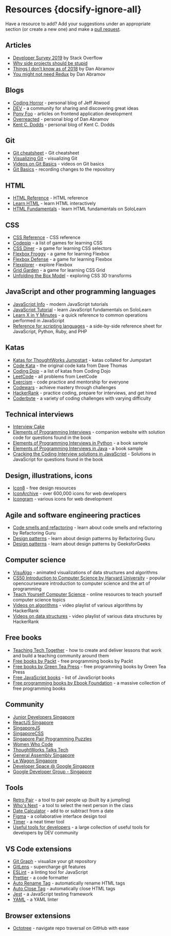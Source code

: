 # Resources {docsify-ignore-all}

Have a resource to add? Add your suggestions under an appropriate section (or create a new one) and make a [pull request](https://help.github.com/en/github/collaborating-with-issues-and-pull-requests/creating-a-pull-request).

## Articles

- [Developer Survey 2019](https://insights.stackoverflow.com/survey/2019#technology) by Stack Overflow
- [Why side projects should be stupid](https://firstround.com/review/Spotifys-Design-Lead-on-Why-Side-Projects-Should-be-Stupid/)
- [Things I don’t know as of 2018](https://overreacted.io/things-i-dont-know-as-of-2018/) by Dan Abramov
- [You might not need Redux](https://medium.com/@dan_abramov/you-might-not-need-redux-be46360cf367) by Dan Abramov

## Blogs

- [Coding Horror](https://blog.codinghorror.com/) - personal blog of Jeff Atwood
- [DEV](https://dev.to/) - a community for sharing and discovering great ideas
- [Pony Foo](https://ponyfoo.com/) - articles on frontend application development
- [Overreacted](https://overreacted.io/) - personal blog of Dan Abramov
- [Kent C. Dodds](https://kentcdodds.com/blog) - personal blog of Kent C. Dodds

## Git

- [Git cheatsheet](https://github.github.com/training-kit/downloads/github-git-cheat-sheet/) - Git cheatsheet
- [Visualizing Git](https://git-school.github.io/visualizing-git/) - visualizing Git
- [Videos on Git Basics](https://git-scm.com/videos) - videos on Git basics
- [Git Basics](https://git-scm.com/book/en/v2/Git-Basics-Recording-Changes-to-the-Repository) - recording changes to the repository

## HTML

- [HTML Reference](https://htmlreference.io/) - HTML reference
- [Learn HTML](https://www.learn-html.org/) - learn HTML interactively
- [HTML Fundamentals](https://www.sololearn.com/Course/HTML/) - learn HTML fundamentals on SoloLearn

## CSS

- [CSS Reference](https://cssreference.io/) - CSS reference
- [Codepip](https://codepip.com/) - a list of games for learning CSS
- [CSS Diner](https://flukeout.github.io/) - a game for learning CSS selectors
- [Flexbox Froggy](https://flexboxfroggy.com/) - a game for learning Flexbox
- [Flexbox Defense](http://www.flexboxdefense.com/) - a game for learning Flexbox
- [Flexplorer](https://bennettfeely.com/flexplorer/) - explore Flexbox
- [Grid Garden](https://cssgridgarden.com/) - a game for learning CSS Grid
- [Unfolding the Box Model](https://rupl.github.io/unfold/) - exploring CSS 3D transforms

## JavaScript and other programming languages

- [JavaScript Info](https://javascript.info/) - modern JavaScript tutorials
- [JavaScript Tutorial](https://www.sololearn.com/Course/JavaScript/) - learn JavaScript fundamentals on SoloLearn
- [Learn X in Y Minutes](https://learnxinyminutes.com/docs/javascript) - a quick reference to common operations performed in JavaScript
- [Reference for scripting languages](http://hyperpolyglot.org/scripting) - a side-by-side reference sheet for JavaScript, Python, Ruby, and PHP

## Katas

- [Katas for ThoughtWorks Jumpstart](https://github.com/thoughtworks-jumpstart/katas) - katas collated for Jumpstart
- [Code Kata](http://codekata.com/) - the original code kata from Dave Thomas
- [Coding Dojo](http://codingdojo.org/kata/) - a list of katas from Coding Dojo
- [LeetCode](https://leetcode.com/problemset/all/?difficulty=Easy) - all problems from LeetCode
- [Exercism](https://exercism.io/) - code practice and mentorship for everyone
- [Codewars](https://www.codewars.com/) - achieve mastery through challenges
- [HackerRank](https://www.hackerrank.com/) - practice coding, prepare for interviews, and get hired
- [Coderbyte](https://coderbyte.com/challenges) - a variety of coding challenges with varying difficulty

## Technical interviews

- [Interview Cake](https://www.interviewcake.com/)
- [Elements of Programming Interviews](https://elementsofprogramminginterviews.com/) - companion website with solution code for questions found in the book
- [Elements of Programming Interviews in Python](http://elementsofprogramminginterviews.com/sample/epilight_python_new.pdf) - a book sample
- [Elements of Programming Interviews in Java](http://elementsofprogramminginterviews.com/sample/epilight_java_new.pdf) - a book sample
- [Cracking the Coding Interview solutions in JavaScript](https://github.com/careercup/CtCI-6th-Edition-JavaScript) - Solutions in JavaScript for questions found in the book

## Design, illustrations, icons

- [Icon8](https://icons8.com/) - free design resources
- [IconArchive](http://www.iconarchive.com/) - over 600,000 icons for web developers
- [Icongram](https://icongr.am/) - various icons for web development

## Agile and software engineering practices

- [Code smells and refactoring](https://refactoring.guru/refactoring) - learn about code smells and refactoring by Refactoring Guru
- [Design patterns](https://refactoring.guru/design-patterns) - learn about design patterms by Refactoring Guru
- [Design patterns](https://www.geeksforgeeks.org/software-design-patterns/) - learn about design patterns by GeeksforGeeks

## Computer science

- [VisuAlgo](https://visualgo.net/en) - animated visualizations of data structures and algorithms
- [CS50 Introduction to Computer Science by Harvard University](https://cs50.harvard.edu/x/) - popular opencourseware introduction to computer science and the art of programming
- [Teach Yourself Computer Science](https://teachyourselfcs.com/) - online resources to teach yourself computer science topics
- [Videos on algorithms](https://www.youtube.com/watch?v=KEEKn7Me-ms&list=PLI1t_8YX-ApvMthLj56t1Rf-Buio5Y8KL) - video playlist of various algorithms by HackerRank
- [Videos on data structures](https://www.youtube.com/watch?v=IhJGJG-9Dx8&list=PLI1t_8YX-Apv-UiRlnZwqqrRT8D1RhriX) - video playlist of various data structures by HackerRank

## Free books

- [Teaching Tech Together](https://teachtogether.tech) - how to create and deliver lessons that work
  and build a teaching community around them
- [Free books by Packt](https://www.packtpub.com/free-learning) - free programming books by Packt
- [Free books by Green Tea Press](https://greenteapress.com) - free programming books by Green Tea Press
- [Free JavaScript books](https://jsbooks.revolunet.com/) - list of JavaScript books
- [Free programming books by Ebook Foundation](https://ebookfoundation.github.io/free-programming-books/free-programming-books.html) - a massive collection of free programming books

## Community

- [Junior Developers Singapore](https://www.meetup.com/Junior-Developers-Singapore/)
- [ReactJS Singapore](https://www.meetup.com/React-Singapore/)
- [SingaporeJS](https://www.meetup.com/Singapore-JS/)
- [SingaporeCSS](https://www.meetup.com/SingaporeCSS/)
- [Singapore Pair Programming Puzzles](https://www.meetup.com/Singapore-Pair-Programming-Puzzles/)
- [Women Who Code](https://www.meetup.com/Women-Who-Code-Singapore/)
- [ThoughtWorks Talks Tech](https://www.meetup.com/ThoughtWorks-Talks-Tech/)
- [General Assembly Singapore](https://www.meetup.com/General-Assembly-Singapore/)
- [Le Wagon Singapore](https://www.meetup.com/Le-Wagon-Singapore-Coding-Bootcamp/)
- [Developer Space @ Google Singapore](https://www.meetup.com/developer-space/)
- [Google Developer Group - Singapore](https://www.meetup.com/gdg-singapore/)

## Tools

- [Retro Pair](https://retropair.herokuapp.com/) - a tool to pair people up (built by a jumpling)
- [Who's Next](https://whoisnext.netlify.com/) - a tool to select the next person in the class
- [Date Calculator](https://www.timeanddate.com/date/dateadd.html) - add to or subtract from a date
- [Figma](https://www.figma.com/) - a collaborative interface design tool
- [Timer](https://bayo-timer.firebaseapp.com/) - a neat timer tool
- [Useful tools for developers](https://dev.to/lucasnaja/useful-tools-for-developers-2c00) - a large collection of useful tools for developers by DEV community

## VS Code extensions

- [Git Graph](https://marketplace.visualstudio.com/items?itemName=mhutchie.git-graph) - visualize your git repository
- [GitLens](https://marketplace.visualstudio.com/items?itemName=eamodio.gitlens) - supercharge git features
- [ESLint](https://marketplace.visualstudio.com/items?itemName=dbaeumer.vscode-eslint) - a linting tool for JavaScript
- [Prettier](https://marketplace.visualstudio.com/items?itemName=esbenp.prettier-vscode) - a code formatter
- [Auto Rename Tag](https://marketplace.visualstudio.com/items?itemName=formulahendry.auto-rename-tag) - automatically rename HTML tags
- [Auto Close Tag](https://marketplace.visualstudio.com/items?itemName=formulahendry.auto-close-tag) - automatically close HTML tags
- [Jest](https://marketplace.visualstudio.com/items?itemName=Orta.vscode-jest) - a JavaScript testing framework
- [YAML](https://marketplace.visualstudio.com/items?itemName=redhat.vscode-yaml) - a YAML linter

## Browser extensions

- [Octotree](https://www.octotree.io/) - navigate repo traversal on GitHub with ease
